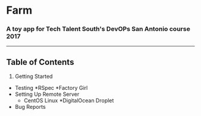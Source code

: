 # Farm
### A toy app for Tech Talent South's DevOPs San Antonio course 2017
---

## Table of Contents
1. Getting Started
* Testing
  *RSpec
	*Factory Girl
* Setting Up Remote Server	
  * CentOS Linux 
  *DigitalOcean Droplet
* Bug Reports  